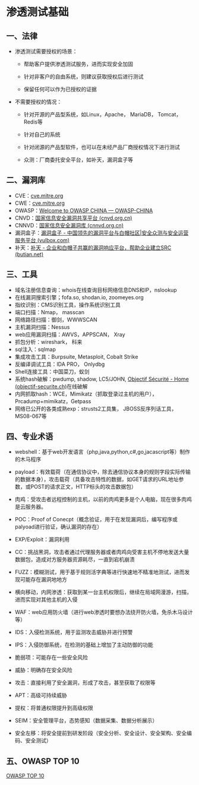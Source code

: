 # 渗透测试基础

## 一、法律

- 渗透测试需要授权的场景：

  - 帮助客户提供渗透测试服务，进而实现安全加固

  - 针对非客户的自由系统，则建议获取授权后进行测试

  - 保留任何可以作为已授权的证据

- 不需要授权的情况：

  - 针对开源的产品型系统，如Linux，Apache， MariaDB， Tomcat， Redis等

  - 针对自己的系统

  - 针对闭源的产品型软件，也可以在未经产品厂商授权情况下进行测试
  - 众测：厂商委托安全平台，如补天，漏洞盒子等

## 二、漏洞库

- CVE：[cve.mitre.org](https://cve.mitre.org/)
- CWE：[cve.mitre.org](https://cve.mitre.org/)
- OWASP：[Welcome to OWASP CHINA — OWASP-CHINA](http://www.owasp.org.cn/)
- CNVD：[国家信息安全漏洞共享平台 (cnvd.org.cn)](https://www.cnvd.org.cn/)
- CNNVD：[国家信息安全漏洞库 (cnnvd.org.cn)](https://www.cnnvd.org.cn/home/childHome)
- 漏洞盒子：[漏洞盒子 - 中国领先的漏洞平台与白帽社区|安全众测与安全运营服务平台 (vulbox.com)](https://www.vulbox.com/)
- 补天：[补天 - 企业和白帽子共赢的漏洞响应平台，帮助企业建立SRC (butian.net)](https://www.butian.net/)

## 三、工具

- 域名注册信息查询：whois在线查询目标网络信息DNS和IP，nslookup
- 在线漏洞搜索引擎；fofa.so, shodan.io, zoomeyes.org
- 指纹识别：CMS识别工具，操作系统识别工具
- 端口扫描：Nmap， masscan
- 网络路径扫描：御剑，WWWSCAN
- 主机漏洞扫描：Nessus
- web应用漏洞扫描：AWVS，APPSCAN， Xray
- 抓包分析：wireshark， 科来
- sql注入：sqlmap
- 集成攻击工具：Burpsuite, Metasploit, Cobalt Strike
- 反编译调试工具：IDA PRO， Onlydbg
- Shell连接工具：中国菜刀，蚁剑
- 系统hash破解：pwdump, shadow, LC5/JOHN, [Objectif Sécurité - Home (objectif-securite.ch)](https://objectif-securite.ch/en/)在线破解
- 内网抓取hash：WCE，Mimikatz（抓取登录过主机的用户），Prcadump+mimikatz，Getpass
- 网络已公开的各类成熟exp：strusts2工具集， JBOSS反序列话工具， MS08-067等

## 四、专业术语

- webshell：基于web开发语言（php,java,python,c#,go,jacascript等）制作的木马程序

- payload：有效载荷（在通信协议中，除去通信协议本身的规则字段实际传输的数据本身），攻击载荷（具备攻击特性的数据，如GET请求的URL地址参数，或POST的请求正文，HTTP标头的攻击数据包）

- 肉鸡：受攻击者远程控制的主机，以前的肉鸡更多是个人电脑，现在很多肉鸡是云服务器。
- POC：Proof of Conecpt（概念验证，用于在发现漏洞后，编写程序或palyoad进行验证，确认漏洞的存在）
- EXP/Exploit：漏洞利用
- CC：挑战黑洞，攻击者通过代理服务器或者肉鸡向受害主机不停地发送大量数据包，造成对方服务器资源耗尽，一直到宕机崩溃
- FUZZ：模糊测试，用于基于规则活字典等进行快速地不精准地测试，进而发现可能存在漏洞地地方
- 横向移动，内网渗透：获取到某一台主机权限后，继续在局域网漫游，扫描，进而实现对其他主机的入侵
- WAF：web应用防火墙（进行web渗透时要想办法绕开防火墙，免杀木马设计等）

- IDS：入侵检测系统，用于监测攻击威胁并进行预警
- IPS：入侵防御系统，在检测的基础上增加了主动防御的功能
- 脆弱项：可能存在一些安全风险
- 威胁：明确存在安全风险
- 攻击：直接利用了安全漏洞，形成了攻击，甚至获取了权限等
- APT：高级可持续威胁
- 提权：将普通权限提升到高级权限
- SEIM：安全管理平台，态势感知（数据采集、数据分析展示）
- 安全左移：将安全提前到研发阶段（安全分析、安全设计、安全架构、安全编码、安全测试）

## 五、OWASP TOP 10

[OWASP TOP 10](..\..\OWASP-TOP-10\OWASP-TOP10-2021中文版V1.0发布.pdf)
